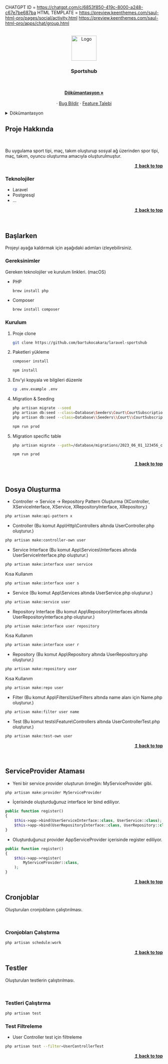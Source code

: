 CHATGPT ID = https://chatgpt.com/c/6853f850-419c-8000-a248-c67e7be687ba
HTML TEMPLATE = 
https://preview.keenthemes.com/saul-html-pro/pages/social/activity.html
https://preview.keenthemes.com/saul-html-pro/apps/chat/group.html
<a name="readme-top"></a>

<!-- PROJECT LOGO -->
<br />
<div align="center">
    <img src="public/images/logo-color.png" alt="Logo" width="80" height="80">
  <h3 align="center">Sportshub</h3>

  <p align="center">
    <br />
    <br />
    <a href=""><strong>Dökümantasyon »</strong></a>
    <br />
    <br />
    ·
    <a href="">Bug Bildir</a>
    ·
    <a href="">Feature Talebi</a>
  </p>
</div>

<!-- TABLE OF CONTENTS -->
<details>
  <summary>Dökümantasyon</summary>
  <ol>
    <li>
      <a href="#proje-hakkinda">Proje Hakkında</a>
        <ul>
            <li><a href="#teknolojiler">Teknolojiler</a></li>
        </ul>
    </li>
    <li>
        <a href="#baslarken">Başlarken</a>
        <ul>
            <li><a href="#gereksinimler">Gereksinimler</a></li>
            <li><a href="#kurulum">Kurulum</a></li>
        </ul>
    </li>
    <li><a href="#dosya-olusturma">Dosya Oluşturma</a></li>
    <li><a href="#serviceProvider-atamasi">ServiceProvider Ataması</a></li>
    <li><a href="#cronjob-calistirma">Cronjoblar</a></li>
    <li>
        <a href="#testler">Testler</a>
        <ul>
            <li><a href="#testleri-calistirma">Testleri Çalıştırma</a></li>
            <li><a href="#test-filtreleme">Test Filtreleme</a></li>
        </ul>
    </li>
    <li>
        <a href="http://findeks.test/api/docs">Api Dökümantasyon</a>
    </li>
  </ol>
</details>

<!-- ABOUT THE PROJECT -->
## Proje Hakkında

<a name="proje-hakkinda"></a>
<br />

Bu uygulama sport tipi, maç, takım oluşturup sosyal ağ üzerinden spor tipi, maç, takım, oyuncu oluşturma amacıyla oluşturulmuştur.

<div align="right"><b><a href="#readme-top">↥ back to top</a></b></div>

### Teknolojiler

* Laravel
* Postgresql
* ...

<div align="right"><b><a href="#readme-top">↥ back to top</a></b></div>

<!-- GETTING STARTED -->

<a name="baslarken"></a>
<br />

## Başlarken

Projeyi ayağa kaldırmak için aşağıdaki adımları izleyebilirsiniz.

### Gereksinimler

Gereken teknolojiler ve kurulum linkleri. (macOS)
* PHP

  ```sh
  brew install php
  ```
* Composer

  ```sh
  brew install composer
  ```

### Kurulum

1. Proje clone

   ```sh
   git clone https://github.com/bartukocakara/laravel-sportshub
   ```
2. Paketleri yükleme

   ```sh
   composer install
   ```
   ```sh
   npm install
   ```
3. Env'yi kopyala ve bilgileri düzenle

   ```sh
   cp .env.example .env
   ```
4. Migration & Seeding

   ```sh
   php artisan migrate --seed
   php artisan db:seed --class=Database\Seeders\Court\CourtSubscriptionOwnerSeeder (WINDOWS)
   php artisan db:seed --class=Database\\Seeders\\Court\\CourtSubscriptionSeeder (MAC)  
   ```
   ```sh
   npm run prod
   ```
5. Migration specific table

   ```sh
   php artisan migrate --path=/database/migrations/2023_06_01_123456_create_table_name.php
   ```
   ```sh
   npm run prod
   ```

<div align="right"><b><a href="#readme-top">↥ back to top</a></b></div>

<a name="dosya-olusturma"></a>
<br />

## Dosya Oluşturma
* Controller -> Service -> Repository Pattern Oluşturma 
(XController, XServiceInterface, XService, XRepositoryInterface, XRepository,)
```sh
php artisan make:api-pattern x
```

* Controller (Bu komut App\Http\Controllers altında UserController.php oluşturur.)
```sh
php artisan make:controller-own user
```
* Service Interface (Bu komut App\Services\Interfaces altında UserServiceInterface.php oluşturur.)
```sh
php artisan make:interface user service
```
Kısa Kullanım
```sh
php artisan make:interface user s
```
* Service (Bu komut App\Services altında UserService.php oluşturur.)
```sh
php artisan make:service user
```
* Repository Interface (Bu komut App\Repository\Interfaces altında UserRepositoryInterface.php oluşturur.)
```sh
php artisan make:interface user repository
```
Kısa Kullanım
```sh
php artisan make:interface user r
```
* Repository (Bu komut App\Repository altında UserRepository.php oluşturur.)
```sh
php artisan make:repository user
```
Kısa Kullanım
```sh
php artisan make:repo user
```
* Filter (Bu komut App\Filters\UserFilters altında name alanı için Name.php oluşturur.)
```sh
php artisan make:filter user name
```
* Test (Bu komut tests\Feature\Controllers altında UserControllerTest.php oluşturur.)
```sh
php artisan make:test-own user
```

<div align="right"><b><a href="#readme-top">↥ back to top</a></b></div>

<a name="serviceProvider-atamasi"></a>
<br />

## ServiceProvider Ataması
* Yeni bir service provider oluşturun örneğin: MyServiceProvider gibi.
```sh
php artisan make:provider MyServiceProvider
```
* İçerisinde oluşturduğunuz interface ler bind ediliyor.
```php
public function register()
{
    $this->app->bind(UserServiceInterface::class, UserService::class);
    $this->app->bind(UserRepositoryInterface::class, UserRepository::class);
}
```
* Oluşturduğunuz provider AppServiceProvider içerisinde register ediliyor.
```php
public function register()
{
    $this->app->register(
        MyServiceProvider::class,
    );
}
```

<div align="right"><b><a href="#readme-top">↥ back to top</a></b></div>

## Cronjoblar

Oluşturulan cronjobların çalıştırılması.

<a name="cronjob-calistirma"></a>
<br />

### Cronjobları Çalıştırma
```sh
php artisan schedule:work
```

<div align="right"><b><a href="#readme-top">↥ back to top</a></b></div>

## Testler

Oluşturulan testlerin çalıştırılması.

<a name="testleri-calistirma"></a>
<br />

### Testleri Çalıştırma
```sh
php artisan test
```

### Test Filtreleme
* User Controller test için filtreleme
```sh
php artisan test --filter=UserControllerTest
```

<div align="right"><b><a href="#readme-top">↥ back to top</a></b></div>
